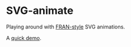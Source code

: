# SVG-animate

Playing around with [FRAN-style](http://conal.net/fran/) SVG animations.

A <a href="http://rpucella.github.io/SVG-animate/demo3.html">quick demo</a>.

